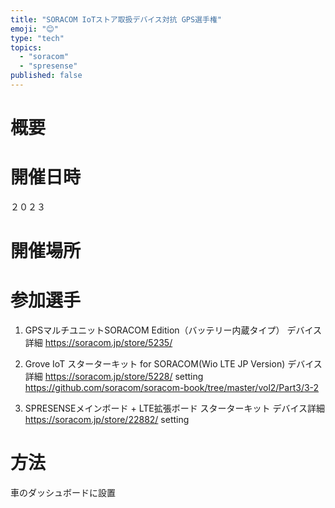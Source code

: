 ```yaml
---
title: "SORACOM IoTストア取扱デバイス対抗 GPS選手権"
emoji: "😊"
type: "tech"
topics:
  - "soracom"
  - "spresense"
published: false
---
```


# 概要


# 開催日時
２０２３　

# 開催場所


# 参加選手
1. GPSマルチユニットSORACOM Edition（バッテリー内蔵タイプ）
デバイス詳細
https://soracom.jp/store/5235/

2. Grove IoT スターターキット for SORACOM(Wio LTE JP Version)
デバイス詳細
https://soracom.jp/store/5228/
setting
https://github.com/soracom/soracom-book/tree/master/vol2/Part3/3-2




3. SPRESENSEメインボード + LTE拡張ボード スターターキット
デバイス詳細
https://soracom.jp/store/22882/
setting



# 方法
車のダッシュボードに設置

